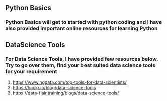 ## Python Basics
### Python Basics will get to started with python coding and I have also provided important online resources for learning Python

## DataScience Tools
### For Data Science Tools, I have provided few resources below. Try to go over them, find your best suited data science tools for your requirement
1. https://www.ngdata.com/top-tools-for-data-scientists/
2. https://hackr.io/blog/data-science-tools
3. https://data-flair.training/blogs/data-science-tools/
